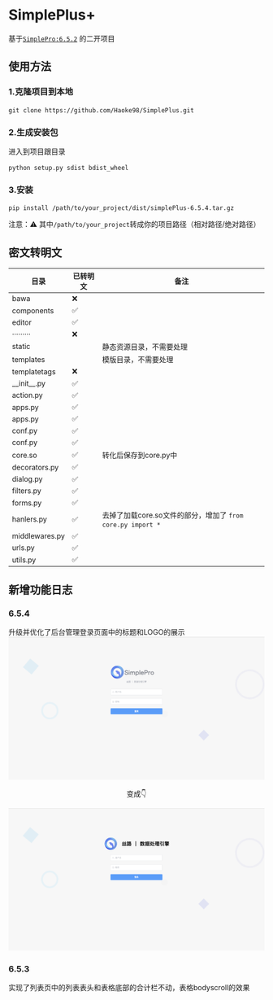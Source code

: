 # SimplePlus+
基于[`SimplePro:6.5.2`](https://github.com/newpanjing/simplepro) 的二开项目

## 使用方法
### 1.克隆项目到本地
```shell
git clone https://github.com/Haoke98/SimplePlus.git
```
### 2.生成安装包
进入到项目跟目录

```shell
python setup.py sdist bdist_wheel
```

### 3.安装

```shell
pip install /path/to/your_project/dist/simplePlus-6.5.4.tar.gz
```

注意：⚠️ 其中`/path/to/your_project`转成你的项目路径（相对路径/绝对路径）

## 密文转明文

| 目录              | 已转明文 | 备注       |
|-----------------|------|----------|
| bawa            | ❌    |
| components      | ✅    |
| editor          | ✅    |
| ·········       | ❌    |
| static          |      |静态资源目录，不需要处理
| templates       |      |模版目录，不需要处理
| templatetags    | ❌    |
| \_\_init\_\_.py | ✅    |
| action.py       | ✅    |
| apps.py         | ✅    |
| apps.py         | ✅    |
| conf.py         | ✅    |
| conf.py         | ✅    |
| core.so         | ✅    | 转化后保存到core.py中
| decorators.py   | ✅    |
| dialog.py       | ✅    |
| filters.py      | ✅    |
| forms.py        | ✅    |
| hanlers.py      | ✅    | 去掉了加载core.so文件的部分，增加了 `from core.py import *`
| middlewares.py  | ✅    |
| urls.py         | ✅    |
| utils.py        | ✅    |

## 新增功能日志

### 6.5.4

升级并优化了后台管理登录页面中的标题和LOGO的展示
![](assets/截屏2023-10-07%2005.15.43.png)
<center>变成👇</center>

![](assets/截屏2023-10-07%2005.04.21.png)

### 6.5.3

实现了列表页中的列表表头和表格底部的合计栏不动，表格bodyscroll的效果